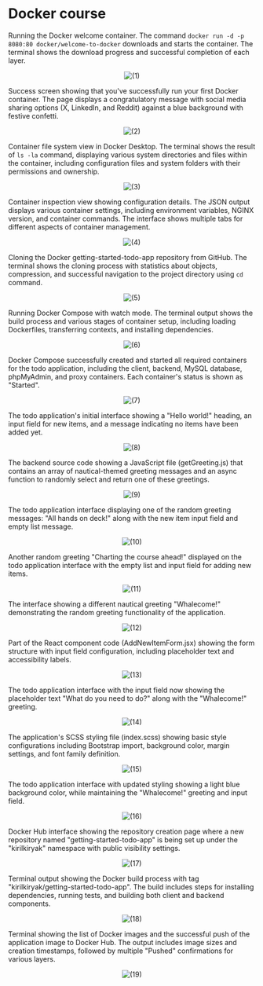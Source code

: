 <h1>Docker course</h1>

Running the Docker welcome container. The command `docker run -d -p 8080:80 docker/welcome-to-docker` downloads and starts the container. The terminal shows the download progress and successful completion of each layer.
<p align="center">
  <img src="Screenshots/ (1).png" alt="(1)"/>
</p>

Success screen showing that you've successfully run your first Docker container. The page displays a congratulatory message with social media sharing options (X, LinkedIn, and Reddit) against a blue background with festive confetti.
<p align="center">
  <img src="Screenshots/ (2).png" alt="(2)"/>
</p>

Container file system view in Docker Desktop. The terminal shows the result of `ls -la` command, displaying various system directories and files within the container, including configuration files and system folders with their permissions and ownership.
<p align="center">
  <img src="Screenshots/ (3).png" alt="(3)"/>
</p>

Container inspection view showing configuration details. The JSON output displays various container settings, including environment variables, NGINX version, and container commands. The interface shows multiple tabs for different aspects of container management.
<p align="center">
  <img src="Screenshots/ (4).png" alt="(4)"/>
</p>

Cloning the Docker getting-started-todo-app repository from GitHub. The terminal shows the cloning process with statistics about objects, compression, and successful navigation to the project directory using `cd` command.
<p align="center">
  <img src="Screenshots/ (5).png" alt="(5)"/>
</p>

Running Docker Compose with watch mode. The terminal output shows the build process and various stages of container setup, including loading Dockerfiles, transferring contexts, and installing dependencies.
<p align="center">
 <img src="Screenshots/ (6).png" alt="(6)"/>
</p>

Docker Compose successfully created and started all required containers for the todo application, including the client, backend, MySQL database, phpMyAdmin, and proxy containers. Each container's status is shown as "Started".
<p align="center">
 <img src="Screenshots/ (7).png" alt="(7)"/>
</p>

The todo application's initial interface showing a "Hello world!" heading, an input field for new items, and a message indicating no items have been added yet.
<p align="center">
 <img src="Screenshots/ (8).png" alt="(8)"/>
</p>

The backend source code showing a JavaScript file (getGreeting.js) that contains an array of nautical-themed greeting messages and an async function to randomly select and return one of these greetings.
<p align="center">
 <img src="Screenshots/ (9).png" alt="(9)"/>
</p>

The todo application interface displaying one of the random greeting messages: "All hands on deck!" along with the new item input field and empty list message.
<p align="center">
 <img src="Screenshots/ (10).png" alt="(10)"/>
</p>

Another random greeting "Charting the course ahead!" displayed on the todo application interface with the empty list and input field for adding new items.
<p align="center">
 <img src="Screenshots/ (11).png" alt="(11)"/>
</p>

The interface showing a different nautical greeting "Whalecome!" demonstrating the random greeting functionality of the application.
<p align="center">
 <img src="Screenshots/ (12).png" alt="(12)"/>
</p>

Part of the React component code (AddNewItemForm.jsx) showing the form structure with input field configuration, including placeholder text and accessibility labels.
<p align="center">
 <img src="Screenshots/ (13).png" alt="(13)"/>
</p>

The todo application interface with the input field now showing the placeholder text "What do you need to do?" along with the "Whalecome!" greeting.
<p align="center">
 <img src="Screenshots/ (14).png" alt="(14)"/>
</p>

The application's SCSS styling file (index.scss) showing basic style configurations including Bootstrap import, background color, margin settings, and font family definition.
<p align="center">
 <img src="Screenshots/ (15).png" alt="(15)"/>
</p>

The todo application interface with updated styling showing a light blue background color, while maintaining the "Whalecome!" greeting and input field.
<p align="center">
 <img src="Screenshots/ (16).png" alt="(16)"/>
</p>

Docker Hub interface showing the repository creation page where a new repository named "getting-started-todo-app" is being set up under the "kirilkiryak" namespace with public visibility settings.
<p align="center">
 <img src="Screenshots/ (17).png" alt="(17)"/>
</p>

Terminal output showing the Docker build process with tag "kirilkiryak/getting-started-todo-app". The build includes steps for installing dependencies, running tests, and building both client and backend components.
<p align="center">
 <img src="Screenshots/ (18).png" alt="(18)"/>
</p>

Terminal showing the list of Docker images and the successful push of the application image to Docker Hub. The output includes image sizes and creation timestamps, followed by multiple "Pushed" confirmations for various layers.
<p align="center">
 <img src="Screenshots/ (19).png" alt="(19)"/>
</p>
